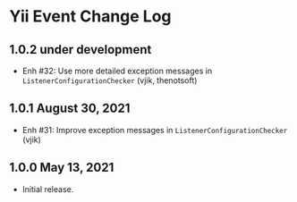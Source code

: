 # Yii Event Change Log

## 1.0.2 under development

- Enh #32: Use more detailed exception messages in `ListenerConfigurationChecker` (vjik, thenotsoft)

## 1.0.1 August 30, 2021

- Enh #31: Improve exception messages in `ListenerConfigurationChecker` (vjik)

## 1.0.0 May 13, 2021

- Initial release.
